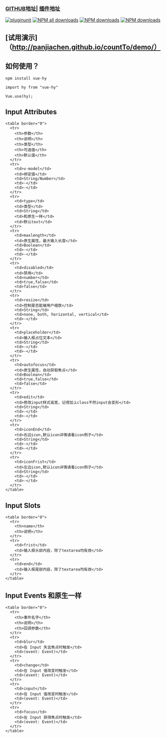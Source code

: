 ### [GITHUB地址](https://github.com/443484208/hy-Ui)| [插件地址](https://www.npmjs.com/package/vue-hy) 
[![pluginunit](https://img.shields.io/npm/v/vue-hy.svg)](https://npmjs.org/package/vue-hy)
[![NPM all downloads](https://img.shields.io/npm/dt/vue-hy.svg?style=flat-square)](https://npmjs.org/package/vue-hy)
[![NPM downloads](https://img.shields.io/npm/dm/vue-hy.svg?style=flat-square)](https://npmjs.org/package/vue-hy)
[![NPM downloads](https://img.shields.io/npm/dw/vue-hy.svg?style=flat-square)](https://npmjs.org/package/vue-hy)
## [试用演示]（http://panjiachen.github.io/countTo/demo/）

## 如何使用？
```庆典
npm install vue-hy

import hy from "vue-hy"

Vue.use(hy);
```
## Input Attributes
    <table border="0">
	  <tr>
	    <th>参数</th>
	    <th>说明</th>
	    <th>类型</th>
	    <th>可选值</th>
	    <th>默认值</th>
	  </tr>
	  <tr>
	    <td>v-model</td>
	    <td>绑定值</td>
		<td>String/Number</td>
		<td>-</td>
		<td>-</td>
	  </tr>
	  <tr>
	    <td>type</td>
	    <td>类型</td>
	    <td>String</td>
	    <td>和原生一样</td>
	    <td>默认text</td>
	  </tr>
	  <tr>
	    <td>maxlength</td>
	    <td>原生属性，最大输入长度</td>
	    <td>Boolean</td>
	    <td>-</td>
	    <td>-</td>
	  </tr>
	  <tr>
	    <td>disabled</td>
	    <td>禁用</td>
	    <td>number</td>
	    <td>true,false</td>
	    <td>false</td>
	  </tr>
	  <tr>
	    <td>resize</td>
	    <td>控制是否能被用户缩放</td>
	    <td>String</td>
	    <td>none, both, horizontal, vertical</td>
	    <td>-</td>
	  </tr>
	  <tr>
	    <td>placeholder</td>
	    <td>输入框占位文本</td>
	    <td>String</td>
	    <td>-</td>
	    <td>-</td>
	  </tr>
	  <tr>
	    <td>autofocus</td>
	    <td>原生属性，自动获取焦点</td>
	    <td>Boolean</td>
	    <td>true,false</td>
	    <td>false</td>
	  </tr>
	  <tr>
	    <td>edit</td>
	    <td>修改input样式高宽，记得加上class不然input会变形</td>
	    <td>String</td>
	    <td>-</td>
	    <td>-</td>
	  </tr>
	  <tr>
	    <td>iconEnd</td>
	    <td>右边icon,默认icon详情请看icon例子</td>
	    <td>String</td>
	    <td>-</td>
	    <td>-</td>
	  </tr>
	  <tr>
	    <td>iconFrist</td>
	    <td>左边icon,默认icon详情请看icon例子</td>
	    <td>String</td>
	    <td>-</td>
	    <td>-</td>
	  </tr>
    </table>
## Input Slots
    <table border="0">
	  <tr>
	    <th>name</th>
	    <th>说明</th>
	  </tr>
	  <tr>
	    <td>frist</td>
	    <td>输入框头部内容，除了textarea均有效</td>
	  </tr>
	  <tr>
	    <td>end</td>
	    <td>输入框尾部内容，除了textarea均有效</td>
	  </tr>
    </table>
## Input Events	和原生一样
    <table border="0">
      <tr>
        <th>事件名字</th>
        <th>说明</th>
		<th>回调参数</th>
      </tr>
      <tr>
        <td>blur</td>
        <td>在 Input 失去焦点时触发</td>
        <td>(event: Event)</td>
      </tr>
      <tr>
        <td>change</td>
        <td>在 Input 值改变时触发</td>
        <td>(event: Event)</td>
      </tr>
	  <tr>
	    <td>input</td>
	    <td>在 Input 值改变时触发</td>
	    <td>(event: Event)</td>
	  </tr>
	  <tr>
	    <td>focus</td>
	    <td>在 Input 获得焦点时触发</td>
	    <td>(event: Event)</td>
	  </tr>
    </table>
